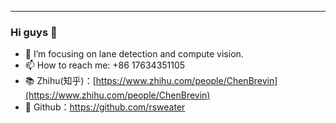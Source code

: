 


-------

### Hi guys 👋

- 🌱 I’m focusing on lane detection and compute vision.
- 📫 How to reach me: +86 17634351105
- 📚 Zhihu(知乎)：[https://www.zhihu.com/people/ChenBrevin](https://www.zhihu.com/people/ChenBrevin)
- 👾 Github：https://github.com/rsweater

